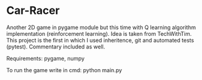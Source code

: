 # Car-Racer
Another 2D game in pygame module but this time with Q learning algorithm implementation (reinforcement learning). Idea is taken from TechWithTim. This project is the first in which I used inheritence, git and automated tests (pytest). Commentary included as well.

Requirements: pygame, numpy

To run the game write in cmd: python main.py
